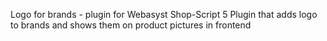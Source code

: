 Logo for brands - plugin for Webasyst Shop-Script 5
Plugin that adds logo to brands and shows them on product pictures in frontend